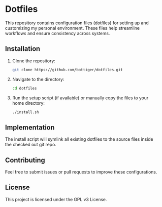 # Dotfiles

This repository contains configuration files (dotfiles) for setting up and customizing my personal environment. These files help streamline workflows and ensure consistency across systems.

## Installation

1. Clone the repository:
    ```bash
    git clone https://github.com/bottiger/dotfiles.git
    ```
2. Navigate to the directory:
    ```bash
    cd dotfiles
    ```
3. Run the setup script (if available) or manually copy the files to your home directory:
    ```bash
    ./install.sh
    ```

## Implementation

The install script will symlink all existing dotfiles to the source files inside the checked out git repo.

## Contributing

Feel free to submit issues or pull requests to improve these configurations.

## License

This project is licensed under the GPL v3 License.